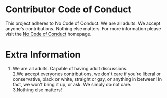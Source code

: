 # Contributor Code of Conduct
This project adheres to No Code of Conduct.  We are all adults.  We accept anyone's contributions.  Nothing else matters.
For more information please visit the [No Code of Conduct](https://github.com/domgetter/NCoC) homepage.

# Extra Information
1. We are all adults. Capable of having adult discussions.\
2.We accept everyones contributions, we don't care if you're liberal or conservative, black or white, straight or gay, or anything in between! In fact, we won't bring it up, or ask. We simply do not care.\
3.Nothing else matters!
